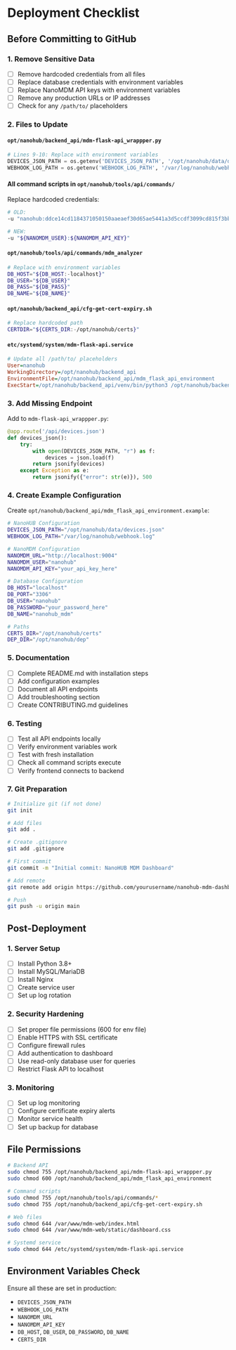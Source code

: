 # Deployment Checklist

## Before Committing to GitHub

### 1. Remove Sensitive Data

- [ ] Remove hardcoded credentials from all files
- [ ] Replace database credentials with environment variables
- [ ] Replace NanoMDM API keys with environment variables
- [ ] Remove any production URLs or IP addresses
- [ ] Check for any `/path/to/` placeholders

### 2. Files to Update

#### `opt/nanohub/backend_api/mdm-flask-api_wrappper.py`
```python
# Lines 9-10: Replace with environment variables
DEVICES_JSON_PATH = os.getenv('DEVICES_JSON_PATH', '/opt/nanohub/data/devices.json')
WEBHOOK_LOG_PATH = os.getenv('WEBHOOK_LOG_PATH', '/var/log/nanohub/webhook.log')
```

#### All command scripts in `opt/nanohub/tools/api/commands/`
Replace hardcoded credentials:
```bash
# OLD:
-u "nanohub:ddce14cd1184371050150aaeaef30d65ae5441a3d5ccdf3099cd815f3bb5c774"

# NEW:
-u "${NANOMDM_USER}:${NANOMDM_API_KEY}"
```

#### `opt/nanohub/tools/api/commands/mdm_analyzer`
```bash
# Replace with environment variables
DB_HOST="${DB_HOST:-localhost}"
DB_USER="${DB_USER}"
DB_PASS="${DB_PASS}"
DB_NAME="${DB_NAME}"
```

#### `opt/nanohub/backend_api/cfg-get-cert-expiry.sh`
```bash
# Replace hardcoded path
CERTDIR="${CERTS_DIR:-/opt/nanohub/certs}"
```

#### `etc/systemd/system/mdm-flask-api.service`
```ini
# Update all /path/to/ placeholders
User=nanohub
WorkingDirectory=/opt/nanohub/backend_api
EnvironmentFile=/opt/nanohub/backend_api/mdm_flask_api_environment
ExecStart=/opt/nanohub/backend_api/venv/bin/python3 /opt/nanohub/backend_api/mdm-flask-api_wrappper.py
```

### 3. Add Missing Endpoint

Add to `mdm-flask-api_wrappper.py`:
```python
@app.route('/api/devices.json')
def devices_json():
    try:
        with open(DEVICES_JSON_PATH, "r") as f:
            devices = json.load(f)
        return jsonify(devices)
    except Exception as e:
        return jsonify({"error": str(e)}), 500
```

### 4. Create Example Configuration

Create `opt/nanohub/backend_api/mdm_flask_api_environment.example`:
```bash
# NanoHUB Configuration
DEVICES_JSON_PATH="/opt/nanohub/data/devices.json"
WEBHOOK_LOG_PATH="/var/log/nanohub/webhook.log"

# NanoMDM Configuration
NANOMDM_URL="http://localhost:9004"
NANOMDM_USER="nanohub"
NANOMDM_API_KEY="your_api_key_here"

# Database Configuration
DB_HOST="localhost"
DB_PORT="3306"
DB_USER="nanohub"
DB_PASSWORD="your_password_here"
DB_NAME="nanohub_mdm"

# Paths
CERTS_DIR="/opt/nanohub/certs"
DEP_DIR="/opt/nanohub/dep"
```

### 5. Documentation

- [ ] Complete README.md with installation steps
- [ ] Add configuration examples
- [ ] Document all API endpoints
- [ ] Add troubleshooting section
- [ ] Create CONTRIBUTING.md guidelines

### 6. Testing

- [ ] Test all API endpoints locally
- [ ] Verify environment variables work
- [ ] Test with fresh installation
- [ ] Check all command scripts execute
- [ ] Verify frontend connects to backend

### 7. Git Preparation

```bash
# Initialize git (if not done)
git init

# Add files
git add .

# Create .gitignore
git add .gitignore

# First commit
git commit -m "Initial commit: NanoHUB MDM Dashboard"

# Add remote
git remote add origin https://github.com/yourusername/nanohub-mdm-dashboard.git

# Push
git push -u origin main
```

## Post-Deployment

### 1. Server Setup

- [ ] Install Python 3.8+
- [ ] Install MySQL/MariaDB
- [ ] Install Nginx
- [ ] Create service user
- [ ] Set up log rotation

### 2. Security Hardening

- [ ] Set proper file permissions (600 for env file)
- [ ] Enable HTTPS with SSL certificate
- [ ] Configure firewall rules
- [ ] Add authentication to dashboard
- [ ] Use read-only database user for queries
- [ ] Restrict Flask API to localhost

### 3. Monitoring

- [ ] Set up log monitoring
- [ ] Configure certificate expiry alerts
- [ ] Monitor service health
- [ ] Set up backup for database

## File Permissions

```bash
# Backend API
sudo chmod 755 /opt/nanohub/backend_api/mdm-flask-api_wrappper.py
sudo chmod 600 /opt/nanohub/backend_api/mdm_flask_api_environment

# Command scripts
sudo chmod 755 /opt/nanohub/tools/api/commands/*
sudo chmod 755 /opt/nanohub/backend_api/cfg-get-cert-expiry.sh

# Web files
sudo chmod 644 /var/www/mdm-web/index.html
sudo chmod 644 /var/www/mdm-web/static/dashboard.css

# Systemd service
sudo chmod 644 /etc/systemd/system/mdm-flask-api.service
```

## Environment Variables Check

Ensure all these are set in production:
- `DEVICES_JSON_PATH`
- `WEBHOOK_LOG_PATH`
- `NANOMDM_URL`
- `NANOMDM_API_KEY`
- `DB_HOST`, `DB_USER`, `DB_PASSWORD`, `DB_NAME`
- `CERTS_DIR`
